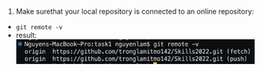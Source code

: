 1. Make surethat your local repository is connected to an online repository:
- `git remote -v`
- result: ![Result](./Screen%20Shot%202022-09-23%20at%2016.10.09.png)
  
